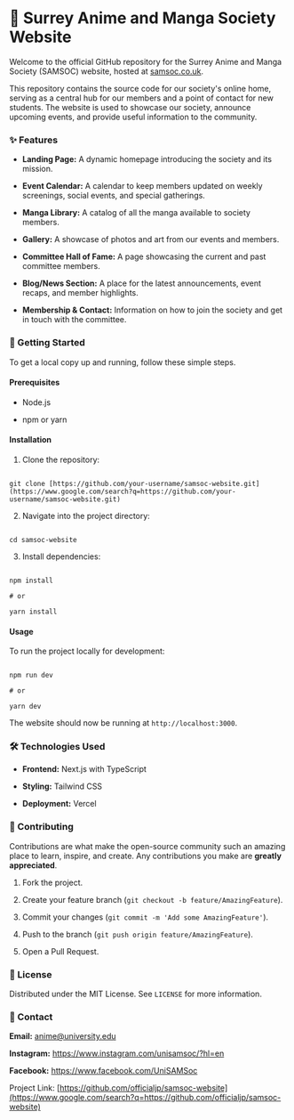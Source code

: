 # 🍣 Surrey Anime and Manga Society Website

Welcome to the official GitHub repository for the Surrey Anime and Manga Society (SAMSOC) website, hosted at [samsoc.co.uk](https://samsoc.co.uk).

This repository contains the source code for our society's online home, serving as a central hub for our members and a point of contact for new students. The website is used to showcase our society, announce upcoming events, and provide useful information to the community.

### ✨ Features

* **Landing Page:** A dynamic homepage introducing the society and its mission.

* **Event Calendar:** A calendar to keep members updated on weekly screenings, social events, and special gatherings.

* **Manga Library:** A catalog of all the manga available to society members.

* **Gallery:** A showcase of photos and art from our events and members.

* **Committee Hall of Fame:** A page showcasing the current and past committee members.

* **Blog/News Section:** A place for the latest announcements, event recaps, and member highlights.

* **Membership & Contact:** Information on how to join the society and get in touch with the committee.

### 🚀 Getting Started

To get a local copy up and running, follow these simple steps.

#### Prerequisites

* Node.js

* npm or yarn

#### Installation

1. Clone the repository:

```

git clone [https://github.com/your-username/samsoc-website.git](https://www.google.com/search?q=https://github.com/your-username/samsoc-website.git)

```

2. Navigate into the project directory:

```

cd samsoc-website

```

3. Install dependencies:

```

npm install

# or

yarn install

```

#### Usage

To run the project locally for development:

```

npm run dev

# or

yarn dev

```

The website should now be running at `http://localhost:3000`.

### 🛠️ Technologies Used

* **Frontend:** Next.js with TypeScript

* **Styling:** Tailwind CSS

* **Deployment:** Vercel

### 👋 Contributing

Contributions are what make the open-source community such an amazing place to learn, inspire, and create. Any contributions you make are **greatly appreciated**.

1. Fork the project.

2. Create your feature branch (`git checkout -b feature/AmazingFeature`).

3. Commit your changes (`git commit -m 'Add some AmazingFeature'`).

4. Push to the branch (`git push origin feature/AmazingFeature`).

5. Open a Pull Request.

### 📜 License

Distributed under the MIT License. See `LICENSE` for more information.

### 📝 Contact

**Email:** anime@university.edu

**Instagram:** <https://www.instagram.com/unisamsoc/?hl=en>

**Facebook:** <https://www.facebook.com/UniSAMSoc>

Project Link: [https://github.com/officialjp/samsoc-website](https://www.google.com/search?q=https://github.com/officialjp/samsoc-website)
